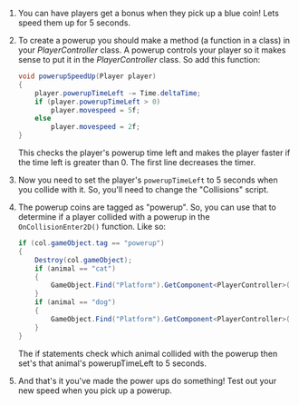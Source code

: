 1. You can have players get a bonus when they pick up a blue coin! Lets speed them up for 5 seconds.

2. To create a powerup you should make a method (a function in a class) in your *PlayerController* class. A powerup controls your player so it makes sense to put it in the *PlayerController* class. So add this function: 
    ```csharp
    void powerupSpeedUp(Player player)
    {
        player.powerupTimeLeft -= Time.deltaTime;
        if (player.powerupTimeLeft > 0)
            player.movespeed = 5f;
        else
            player.movespeed = 2f;
    }
    ```
    
    This checks the player's powerup time left and makes the player faster if the time left is greater than 0. The first line decreases the timer.

3. Now you need to set the player's `powerupTimeLeft` to 5 seconds when you collide with it. So, you'll need to change the "Collisions" script.

4. The powerup coins are tagged as "powerup". So, you can use that to determine if a player collided with a powerup in the `OnCollisionEnter2D()` function. Like so:

    ```csharp
    if (col.gameObject.tag == "powerup")
    {
        Destroy(col.gameObject);
        if (animal == "cat")
        {
            GameObject.Find("Platform").GetComponent<PlayerController>().cat.powerupTimeLeft = powerupTime;
        }
        if (animal == "dog")
        {
            GameObject.Find("Platform").GetComponent<PlayerController>().dog.powerupTimeLeft = powerupTime;
        }
    }
    ```
    The if statements check which animal collided with the powerup then set's that animal's powerupTimeLeft to 5 seconds.
    
5. And that's it you've made the power ups do something! Test out your new speed when you pick up a powerup.